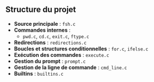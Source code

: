 ## Structure du projet

- **Source principale** : `fsh.c`
- **Commandes internes** :
  - `pwd.c`, `cd.c`, `exit.c`, `ftype.c`
- **Redirections** : `redirections.c`
- **Boucles et structures conditionnelles** : `for.c`, `ifelse.c`
- **Exécution des commandes** : `execute.c`
- **Gestion du prompt** : `prompt.c`
- **Gestion de la ligne de commande** : `cmd_line.c`
- **Builtins** : `builtins.c`